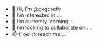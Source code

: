 - 👋 Hi, I’m @pkgcsefv
- 👀 I’m interested in ...
- 🌱 I’m currently learning ...
- 💞️ I’m looking to collaborate on ...
- 📫 How to reach me ...

<!---
pkgcsefv/pkgcsefv is a ✨ special ✨ repository because its `README.md` (this file) appears on your GitHub profile.
You can click the Preview link to take a look at your changes.
--->
